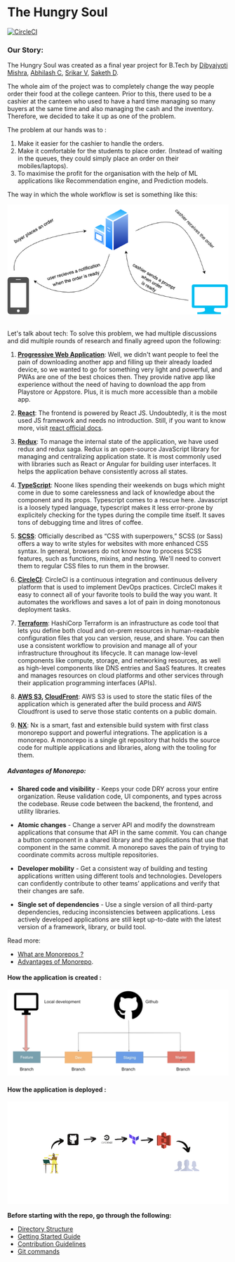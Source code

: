 # The Hungry Soul

[![CircleCI](https://dl.circleci.com/status-badge/img/gh/Final-Year-Project-2023/The-Hungry-Soul-FrontEnd/tree/develop.svg?style=svg&circle-token=d2c6b1946be7537edd15fbdb8d7d9d9743bff1ac)](https://dl.circleci.com/status-badge/redirect/gh/Final-Year-Project-2023/The-Hungry-Soul-FrontEnd/tree/develop)

### Our Story:

The Hungry Soul was created as a final year project for B.Tech by [Dibyajyoti Mishra](<[https://linkedin](https://linkedin.com/in/dibyajyotim)>), [Abhilash C](https://www.linkedin.com/in/abhilashc1), [Srikar V](https://www.linkedin.com/in/srikar-v-8b6619222/), [Saketh D](https://www.linkedin.com/in/saketh-dodda-ba83b8203).

The whole aim of the project was to completely change the way people order their food at the college canteen. Prior to this, there used to be a cashier at the canteen who used to have a hard time managing so many buyers at the same time and also managing the cash and the inventory. Therefore, we decided to take it up as one of the problem.

The problem at our hands was to :

1.  Make it easier for the cashier to handle the orders.
2.  Make it comfortable for the students to place order. (Instead of waiting in the queues, they could simply place an order on their mobiles/laptops).
3.  To maximise the profit for the organisation with the help of ML applications like Recommendation engine, and Prediction models.

The way in which the whole workflow is set is something like this:

<img src="./docs/assets/working.png">

<br />
<br />

Let's talk about tech:
To solve this problem, we had multiple discussions and did multiple rounds of research and finally agreed upon the following:

1. <strong>[Progressive Web Application](https://www.freecodecamp.org/news/what-are-progressive-web-apps)</strong>:
   Well, we didn't want people to feel the pain of downloading another app and filling up their already loaded device, so we wanted to go for something very light and powerful, and PWAs are one of the best choices then. They provide native app like experience without the need of having to download the app from Playstore or Appstore. Plus, it is much more accessible than a mobile app.

2. <strong>[React](https://react.dev)</strong>:
   The frontend is powered by React JS. Undoubtedly, it is the most used JS framework and needs no introduction. Still, if you want to know more, visit [react official docs](https://react.dev).

3. <strong>[Redux](https://redux-saga.js.org/)</strong>:
   To manage the internal state of the application, we have used redux and redux saga. Redux is an open-source JavaScript library for managing and centralizing application state. It is most commonly used with libraries such as React or Angular for building user interfaces. It helps the application behave consistently across all states.

4. <strong>[TypeScript](https://www.typescriptlang.org)</strong>:
   Noone likes spending their weekends on bugs which might come in due to some carelessness and lack of knowledge about the component and its props. Typescript comes to a rescue here. Javascript is a loosely typed language, typescript makes it less error-prone by explicitely checking for the types during the compile time itself. It saves tons of debugging time and litres of coffee.
5. <strong>[SCSS](https://sass-lang.com)</strong>:
   Officially described as “CSS with superpowers,” SCSS (or Sass) offers a way to write styles for websites with more enhanced CSS syntax. In general, browsers do not know how to process SCSS features, such as functions, mixins, and nesting. We'll need to convert them to regular CSS files to run them in the browser.

6. <strong>[CircleCI](https://circleci.com/)</strong>:
   CircleCI is a continuous integration and continuous delivery platform that is used to implement DevOps practices. CircleCI makes it easy to connect all of your favorite tools to build the way you want. It automates the workflows and saves a lot of pain in doing monotonous deployment tasks.

7. <strong>[Terraform](https://www.terraform.io/)</strong>:
   HashiCorp Terraform is an infrastructure as code tool that lets you define both cloud and on-prem resources in human-readable configuration files that you can version, reuse, and share. You can then use a consistent workflow to provision and manage all of your infrastructure throughout its lifecycle. It can manage low-level components like compute, storage, and networking resources, as well as high-level components like DNS entries and SaaS features. It creates and manages resources on cloud platforms and other services through their application programming interfaces (APIs).

8. <strong>[AWS S3](https://aws.amazon.com/s3/?did=ap_card&trk=ap_card), [CloudFront](https://aws.amazon.com/cloudfront/?did=ap_card&trk=ap_card)</strong>:
   AWS S3 is used to store the static files of the application which is generated after the build process and AWS Cloudfront is used to serve those static contents on a public domain.

9. <strong>[NX](https://nx.dev)</strong>:
   Nx is a smart, fast and extensible build system with first class monorepo support and powerful integrations. The application is a monorepo. A monorepo is a single git repository that holds the source code for multiple applications and libraries, along with the tooling for them.

##### Advantages of Monorepo:

- **Shared code and visibility** - Keeps your code DRY across your entire organization. Reuse validation code, UI components, and types across the codebase. Reuse code between the backend, the frontend, and utility libraries.
- **Atomic changes** - Change a server API and modify the downstream applications that consume that API in the same commit. You can change a button component in a shared library and the applications that use that component in the same commit. A monorepo saves the pain of trying to coordinate commits across multiple repositories.
- **Developer mobility** - Get a consistent way of building and testing applications written using different tools and technologies. Developers can confidently contribute to other teams’ applications and verify that their changes are safe.

- **Single set of dependencies** - Use a single version of all third-party dependencies, reducing inconsistencies between applications. Less actively developed applications are still kept up-to-date with the latest version of a framework, library, or build tool.

Read more:

- [What are Monorepos ?](https://www.atlassian.com/git/tutorials/monorepos)
- [Advantages of Monorepo](https://circleci.com/blog/monorepo-dev-practices/).

#### How the application is created :

<img src="./docs/assets/creation.png">

#### How the application is deployed :

<img src="./docs/assets/deployment.png">

**Before starting with the repo, go through the following:**

- [Directory Structure](docs/DIRECTORY_STRUCTURE.md)
- [Getting Started Guide](docs/GETTING_STARTED.md)
- [Contribution Guidelines](docs/CONTRIBUTION_GUIDELINES.md)
- [Git commands](docs/GIT_COMMANDS.md)
